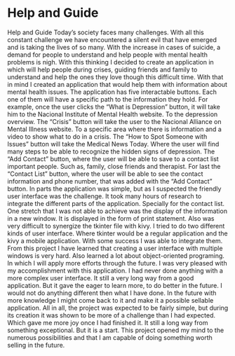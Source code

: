 # Help and Guide 

Help and Guide
Today’s society faces many challenges. With all this constant challenge we have encountered a silent evil that have emerged and is taking the lives of so many. With the increase in cases of suicide, a demand for people to understand and help people with mental health problems is nigh. With this thinking I decided to create an application in which will help people during crises, guiding friends and family to understand and help the ones they love though this difficult time.
With that in mind I created an application that would help them with information about mental health issues. The application has five interactable buttons. Each one of them will have a specific path to the information they hold. For example, once the user clicks the “What is Depression” button, it will take him to the Nacional Institute of Mental Health website. To the depression overview. The “Crisis” button will take the user to the Nacional Alliance on Mental Illness website. To a specific area where there is information and a video to show what to do in a crisis. The “How to Spot Someone with Issues” button will take the Medical News Today. Where the user will find many steps to be able to recognize the hidden signs of depression. The “Add Contact” button, where the user will be able to save to a contact list important people. Such as, family, close friends and therapist. For last the “Contact List” button, where the user will be able to see the contact information and phone number, that was added with the “Add Contact” button. 
In parts the application was simple, but as I suspected the friendly user interface was the challenge. It took many hours of research to integrate the different parts of the application. Specially for the contact list. One stretch that I was not able to achieve was the display of the information in a new window. It is displayed in the form of print statement. Also was very difficult to synergize the tkinter file with kivy. I tried to do two different kinds of user interface. Where tkinter would be a regular application and the kivy a mobile application. With some success I was able to integrate them. From this project I have learned that creating a user interface with multiple windows is very hard. Also learned a lot about object-oriented programing. In which I will apply more efforts through the future. I was very pleased with my accomplishment with this application. I had never done anything with a more complex user interface. It still a very long way from a good application. But it gave the eager to learn more, to do better in the future. I would not do anything different then what I have done. In the future with more knowledge I might come back to it and make it a possible sellable application. 
	All in all, the project was expected to be fairly simple, but during its creation it was shown to be more of a challenge than I had expected. Which gave me more joy once I had finished it. It still a long way from something exceptional. But it is a start. This project opened my mind to the numerous possibilities and that I am capable of doing something worth selling in the future.


